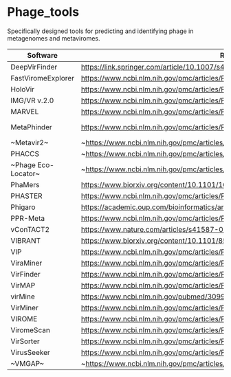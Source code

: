 # Phage_tools
Specifically designed tools for predicting and identifying phage in metagenomes and metaviromes.

| Software | Reference | Available at: |
| -------- | --------- | ------------- |
| DeepVirFinder | https://link.springer.com/article/10.1007/s40484-019-0187-4 | https://github.com/jessieren/DeepVirFinder |
| FastViromeExplorer | https://www.ncbi.nlm.nih.gov/pmc/articles/PMC5768174/ | https://code.vt.edu/saima5/FastViromeExplorer |
| HoloVir | https://www.ncbi.nlm.nih.gov/pmc/articles/PMC6323928/ | https://github.com/plaffy/HoloVir |
| IMG/VR v.2.0 | https://www.ncbi.nlm.nih.gov/pmc/articles/PMC6323928/ | https://img.jgi.doe.gov/ |
| MARVEL | https://www.ncbi.nlm.nih.gov/pmc/articles/PMC6090037/ | https://github.com/LaboratorioBioinformatica/MARVEL |
| MetaPhinder | https://www.ncbi.nlm.nih.gov/pmc/articles/PMC5042410/ | https://github.com/vanessajurtz/MetaPhinder, https://cge.cbs.dtu.dk/services/MetaPhinder/
| ~Metavir2~ | ~https://www.ncbi.nlm.nih.gov/pmc/articles/PMC4002922/~ ||
| PHACCS | ~https://www.ncbi.nlm.nih.gov/pmc/articles/PMC4002922/~ | https://sourceforge.net/projects/phaccs/files/ |
| ~Phage Eco-Locator~ | ~https://www.ncbi.nlm.nih.gov/pmc/articles/PMC3194218/~ ||
| PhaMers | https://www.biorxiv.org/content/10.1101/169672v1 | https://github.com/jondeaton/PhaMers |
| PHASTER | https://www.ncbi.nlm.nih.gov/pmc/articles/PMC4987931/ | https://phaster.ca/ |
| Phigaro | https://academic.oup.com/bioinformatics/article/doi/10.1093/bioinformatics/btaa250/5822875 | https://pypi.org/project/phigaro/ |
| PPR-Meta | https://www.ncbi.nlm.nih.gov/pmc/articles/PMC6586199/ | https://github.com/zhenchengfang/PPR-Meta |
| vConTACT2 | https://www.nature.com/articles/s41587-019-0100-8 | https://bitbucket.org/MAVERICLab/vcontact2/wiki/Home |
| VIBRANT | https://www.biorxiv.org/content/10.1101/855387v1 | https://github.com/AnantharamanLab/VIBRANT |
| VIP | https://www.ncbi.nlm.nih.gov/pmc/articles/PMC4824449/ | https://github.com/keylabivdc/VIP |
| ViraMiner | https://www.ncbi.nlm.nih.gov/pmc/articles/PMC6738585/ | https://github.com/NeuroCSUT/ViraMiner |
| VirFinder | https://www.ncbi.nlm.nih.gov/pmc/articles/PMC5501583/ | https://github.com/jessieren/VirFinder |
| VirMAP | https://www.ncbi.nlm.nih.gov/pmc/articles/PMC6086868/ | https://github.com/cmmr/VirMAP |
| virMine | https://www.ncbi.nlm.nih.gov/pubmed/30993039 | https://github.com/thatzopoulos/virMine |
| VirMiner | https://www.ncbi.nlm.nih.gov/pmc/articles/PMC6425642/ | https://github.com/TingtZHENG/VirMiner |
| VIROME | https://www.ncbi.nlm.nih.gov/pmc/articles/PMC3558967/ | http://virome.dbi.udel.edu/ |
| ViromeScan | https://www.ncbi.nlm.nih.gov/pmc/articles/PMC4774116/ | https://sourceforge.net/projects/viromescan/ |
| VirSorter | https://www.ncbi.nlm.nih.gov/pmc/articles/PMC4451026/ | https://github.com/simroux/VirSorter |
| VirusSeeker | https://www.ncbi.nlm.nih.gov/pmc/articles/PMC5326578/ | https://wupathlabs.wustl.edu/virusseeker/ |
| ~VMGAP~ | ~https://www.ncbi.nlm.nih.gov/pmc/articles/PMC3156399/~ ||
